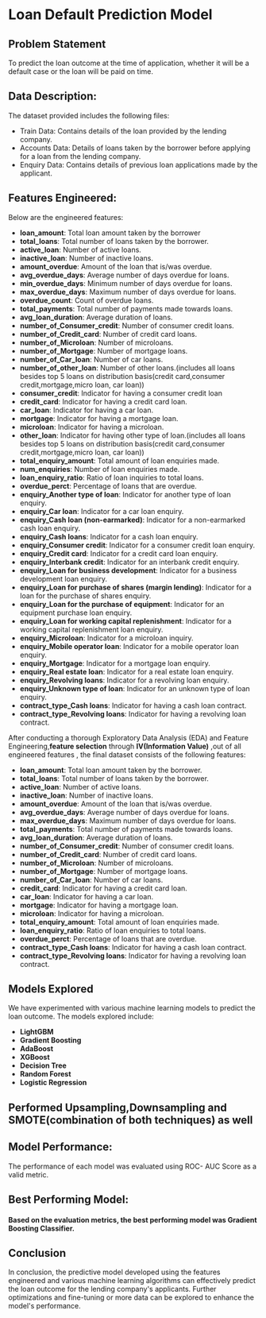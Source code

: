 # Loan Default Prediction Model

## Problem Statement
To predict the loan outcome at the time of application, whether it will be a default case or the loan will be paid on time.

## Data Description:
The dataset provided includes the following files:
- Train Data: Contains details of the loan provided by the lending company.
- Accounts Data: Details of loans taken by the borrower before applying for a loan from the lending company.
- Enquiry Data: Contains details of previous loan applications made by the applicant.


## Features Engineered:

 Below are the engineered features:
 
- **loan_amount**: Total loan amount taken by the borrower
- **total_loans**: Total number of loans taken by the borrower.
- **active_loan**: Number of active loans.
- **inactive_loan**: Number of inactive loans.
- **amount_overdue**: Amount of the loan that is/was overdue.
- **avg_overdue_days**: Average number of days overdue for loans.
- **min_overdue_days**: Minimum number of days overdue for loans.
- **max_overdue_days**: Maximum number of days overdue for loans.
- **overdue_count**: Count of overdue loans.
- **total_payments**: Total number of payments made towards loans.
- **avg_loan_duration**: Average duration of loans.
- **number_of_Consumer_credit**: Number of consumer credit loans.
- **number_of_Credit_card**: Number of credit card loans.
- **number_of_Microloan**: Number of microloans.
- **number_of_Mortgage**: Number of mortgage loans.
- **number_of_Car_loan**: Number of car loans.
- **number_of_other_loan**: Number of other loans.(includes all loans besides top 5 loans on distribution basis(credit card,consumer credit,mortgage,micro loan, car loan))
- **consumer_credit**: Indicator for having a consumer credit loan
- **credit_card**: Indicator for having a credit card loan.
- **car_loan**: Indicator for having a car loan.
- **mortgage**: Indicator for having a mortgage loan.
- **microloan**: Indicator for having a microloan.
- **other_loan**: Indicator for having other type of loan.(includes all loans besides top 5 loans on distribution basis(credit card,consumer credit,mortgage,micro loan, car loan))
- **total_enquiry_amount**: Total amount of loan enquiries made.
- **num_enquiries**: Number of loan enquiries made.
- **loan_enquiry_ratio**: Ratio of loan inquiries to total loans.
- **overdue_perct**: Percentage of loans that are overdue.
- **enquiry_Another type of loan**: Indicator for another type of loan enquiry.
- **enquiry_Car loan**: Indicator for a car loan enquiry.
- **enquiry_Cash loan (non-earmarked)**: Indicator for a non-earmarked cash loan enquiry.
- **enquiry_Cash loans**: Indicator for a cash loan enquiry.
- **enquiry_Consumer credit**: Indicator for a consumer credit loan enquiry.
- **enquiry_Credit card**: Indicator for a credit card loan enquiry.
- **enquiry_Interbank credit**: Indicator for an interbank credit enquiry.
- **enquiry_Loan for business development**: Indicator for a business development loan enquiry.
- **enquiry_Loan for purchase of shares (margin lending)**: Indicator for a loan for the purchase of shares enquiry.
- **enquiry_Loan for the purchase of equipment**: Indicator for an equipment purchase loan enquiry.
- **enquiry_Loan for working capital replenishment**: Indicator for a working capital replenishment loan enquiry.
- **enquiry_Microloan**: Indicator for a microloan inquiry.
- **enquiry_Mobile operator loan**: Indicator for a mobile operator loan enquiry.
- **enquiry_Mortgage**: Indicator for a mortgage loan enquiry.
- **enquiry_Real estate loan**: Indicator for a real estate loan enquiry.
- **enquiry_Revolving loans**: Indicator for a revolving loan enquiry.
- **enquiry_Unknown type of loan**: Indicator for an unknown type of loan enquiry.
- **contract_type_Cash loans**: Indicator for having a cash loan contract.
- **contract_type_Revolving loans**: Indicator for having a revolving loan contract.


After conducting a thorough Exploratory Data Analysis (EDA) and Feature Engineering,**feature selection** through **IV(Information Value)** ,out of all engineered features ,
the final dataset consists of the following features:

- **loan_amount**: Total loan amount taken by the borrower.
- **total_loans**: Total number of loans taken by the borrower.
- **active_loan**: Number of active loans.
- **inactive_loan**: Number of inactive loans.
- **amount_overdue**: Amount of the loan that is/was  overdue.
- **avg_overdue_days**: Average number of days overdue for loans.
- **max_overdue_days**: Maximum number of days overdue for loans.
- **total_payments**: Total number of payments made towards loans.
- **avg_loan_duration**: Average duration of loans.
- **number_of_Consumer_credit**: Number of consumer credit loans.
- **number_of_Credit_card**: Number of credit card loans.
- **number_of_Microloan**: Number of microloans.
- **number_of_Mortgage**: Number of mortgage loans.
- **number_of_Car_loan**: Number of car loans.
- **credit_card**: Indicator for having a credit card loan.
- **car_loan**: Indicator for having a car loan.
- **mortgage**: Indicator for having a mortgage loan.
- **microloan**: Indicator for having a microloan.
- **total_enquiry_amount**: Total amount of loan enquiries made.
- **loan_enquiry_ratio**: Ratio of loan enquiries to total loans.
- **overdue_perct**: Percentage of loans that are overdue.
- **contract_type_Cash loans**: Indicator for having a cash loan contract.
- **contract_type_Revolving loans**: Indicator for having a revolving loan contract.

## Models Explored
We have experimented with various machine learning models to predict the loan outcome.
The models explored include:

- **LightGBM**
- **Gradient Boosting**
- **AdaBoost**
- **XGBoost**
- **Decision Tree**
- **Random Forest**
- **Logistic Regression**

## Performed Upsampling,Downsampling and SMOTE(combination of both techniques) as well
## Model Performance: 
The performance of each model was evaluated using ROC- AUC Score as a valid metric.
## Best Performing Model:

#### Based on the evaluation metrics, the best performing model was **Gradient Boosting Classifier**.

## Conclusion
In conclusion, the predictive model developed using the features engineered and various machine learning algorithms can effectively predict the loan outcome for the lending company's applicants.
Further optimizations and fine-tuning or more data can be explored to enhance the model's performance.
